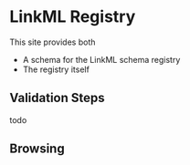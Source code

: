 # LinkML Registry

This site provides both

 * A schema for the LinkML schema registry
 * The registry itself

## Validation Steps

todo

## Browsing


